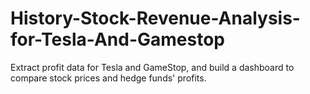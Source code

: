 # History-Stock-Revenue-Analysis-for-Tesla-And-Gamestop
Extract profit data for Tesla and GameStop, and build a dashboard to compare stock prices and hedge funds' profits.
